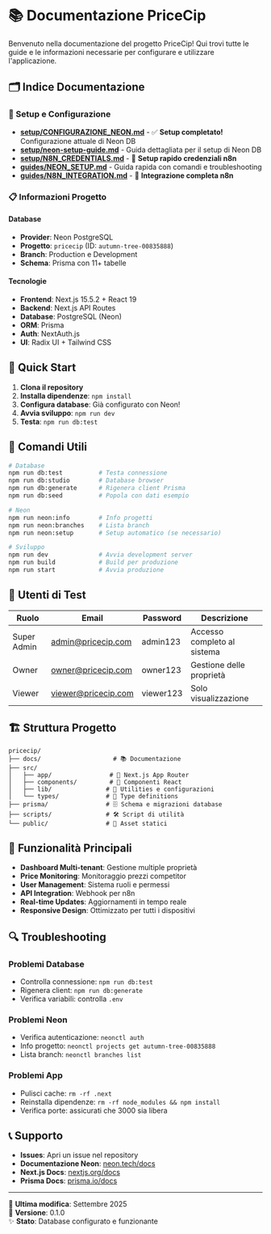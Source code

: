 # 📚 Documentazione PriceCip

Benvenuto nella documentazione del progetto PriceCip! Qui trovi tutte le guide e le informazioni necessarie per configurare e utilizzare l'applicazione.

## 🗂️ Indice Documentazione

### 🚀 Setup e Configurazione

- **[setup/CONFIGURAZIONE_NEON.md](./setup/CONFIGURAZIONE_NEON.md)** - ✅ **Setup completato!** Configurazione attuale di Neon DB
- **[setup/neon-setup-guide.md](./setup/neon-setup-guide.md)** - Guida dettagliata per il setup di Neon DB
- **[setup/N8N_CREDENTIALS.md](./setup/N8N_CREDENTIALS.md)** - 🔑 **Setup rapido credenziali n8n**
- **[guides/NEON_SETUP.md](./guides/NEON_SETUP.md)** - Guida rapida con comandi e troubleshooting
- **[guides/N8N_INTEGRATION.md](./guides/N8N_INTEGRATION.md)** - 🔗 **Integrazione completa n8n**

### 📋 Informazioni Progetto

#### Database
- **Provider**: Neon PostgreSQL
- **Progetto**: `pricecip` (ID: `autumn-tree-00835888`)
- **Branch**: Production e Development
- **Schema**: Prisma con 11+ tabelle

#### Tecnologie
- **Frontend**: Next.js 15.5.2 + React 19
- **Backend**: Next.js API Routes
- **Database**: PostgreSQL (Neon)
- **ORM**: Prisma
- **Auth**: NextAuth.js
- **UI**: Radix UI + Tailwind CSS

## 🎯 Quick Start

1. **Clona il repository**
2. **Installa dipendenze**: `npm install`
3. **Configura database**: Già configurato con Neon!
4. **Avvia sviluppo**: `npm run dev`
5. **Testa**: `npm run db:test`

## 🔧 Comandi Utili

```bash
# Database
npm run db:test          # Testa connessione
npm run db:studio        # Database browser
npm run db:generate      # Rigenera client Prisma
npm run db:seed          # Popola con dati esempio

# Neon
npm run neon:info        # Info progetti
npm run neon:branches    # Lista branch
npm run neon:setup       # Setup automatico (se necessario)

# Sviluppo
npm run dev              # Avvia development server
npm run build            # Build per produzione
npm run start            # Avvia produzione
```

## 👥 Utenti di Test

| Ruolo | Email | Password | Descrizione |
|-------|-------|----------|-------------|
| Super Admin | admin@pricecip.com | admin123 | Accesso completo al sistema |
| Owner | owner@pricecip.com | owner123 | Gestione delle proprietà |
| Viewer | viewer@pricecip.com | viewer123 | Solo visualizzazione |

## 🏗️ Struttura Progetto

```
pricecip/
├── docs/                    # 📚 Documentazione
├── src/
│   ├── app/                # 🚀 Next.js App Router
│   ├── components/         # 🧩 Componenti React
│   ├── lib/               # 🔧 Utilities e configurazioni
│   └── types/             # 📝 Type definitions
├── prisma/                # 🗄️ Schema e migrazioni database
├── scripts/               # 🛠️ Script di utilità
└── public/                # 📁 Asset statici
```

## 🌟 Funzionalità Principali

- **Dashboard Multi-tenant**: Gestione multiple proprietà
- **Price Monitoring**: Monitoraggio prezzi competitor
- **User Management**: Sistema ruoli e permessi
- **API Integration**: Webhook per n8n
- **Real-time Updates**: Aggiornamenti in tempo reale
- **Responsive Design**: Ottimizzato per tutti i dispositivi

## 🔍 Troubleshooting

### Problemi Database
- Controlla connessione: `npm run db:test`
- Rigenera client: `npm run db:generate`
- Verifica variabili: controlla `.env`

### Problemi Neon
- Verifica autenticazione: `neonctl auth`
- Info progetto: `neonctl projects get autumn-tree-00835888`
- Lista branch: `neonctl branches list`

### Problemi App
- Pulisci cache: `rm -rf .next`
- Reinstalla dipendenze: `rm -rf node_modules && npm install`
- Verifica porte: assicurati che 3000 sia libera

## 📞 Supporto

- **Issues**: Apri un issue nel repository
- **Documentazione Neon**: [neon.tech/docs](https://neon.tech/docs)
- **Next.js Docs**: [nextjs.org/docs](https://nextjs.org/docs)
- **Prisma Docs**: [prisma.io/docs](https://prisma.io/docs)

---

📝 **Ultima modifica**: Settembre 2025  
🎯 **Versione**: 0.1.0  
✨ **Stato**: Database configurato e funzionante
